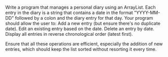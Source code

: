  Write a program that manages a personal diary using an ArrayList. Each entry in the diary is a string that contains a date in the format "YYYY-MM-DD" followed by a colon and the diary entry for that day. Your program should allow the user to:
Add a new entry (but ensure there's no duplicate date).
Edit an existing entry based on the date.
Delete an entry by date.
Display all entries in reverse chronological order (latest first).

Ensure that all these operations are efficient, especially the addition of new entries, which should keep the list sorted without resorting it every time.
